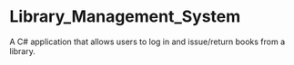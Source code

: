 # Library_Management_System
A C# application that allows users to log in and issue/return books from a library.
